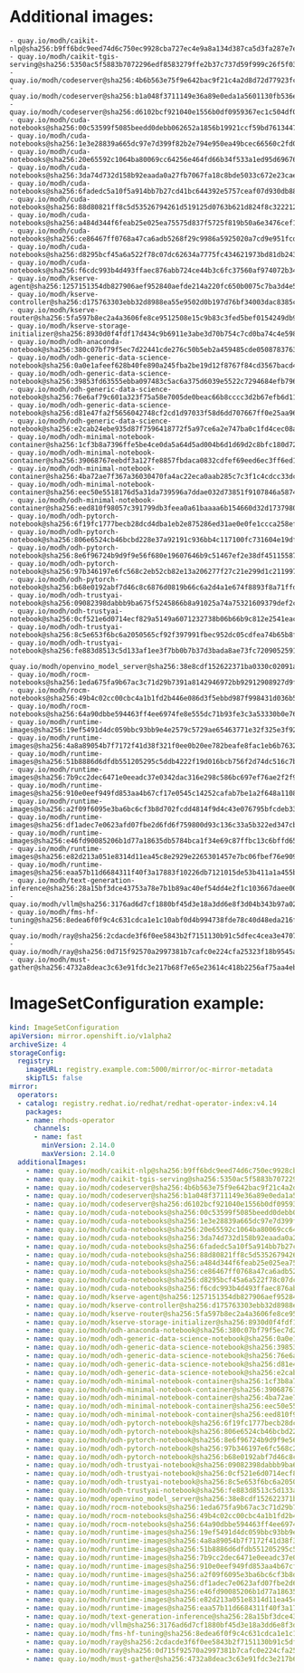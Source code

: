 # Additional images:
    - quay.io/modh/caikit-nlp@sha256:b9ff6bdc9eed74d6c750ec9928cba727ec4e9a8a134d387ca5d3fa287e7e389b
    - quay.io/modh/caikit-tgis-serving@sha256:5350ac5f5883b7072296edf8583279ffe2b37c737d59f999c26f5f03bb7889bf
    - quay.io/modh/codeserver@sha256:4b6b563e75f9e642bac9f21c4a2d8d72d77923fc391dd5dc985d4489c7258ef5
    - quay.io/modh/codeserver@sha256:b1a048f3711149e36a89e0eda1a5601130fb536ecc0aabae42ab6e4d26977354
    - quay.io/modh/codeserver@sha256:d6102bcf921040e1556b0df0959367ec1c504df025a2402beed66d1f8f62bcb6
    - quay.io/modh/cuda-notebooks@sha256:00c53599f5085beedd0debb062652a1856b19921ccf59bd76134471d24c3fa7d
    - quay.io/modh/cuda-notebooks@sha256:1e3e28839a665dc97e7d399f82b2e794e950ea49bcec66560c2fd08ac06e0bde
    - quay.io/modh/cuda-notebooks@sha256:20e65592c1064ba80069cc64256e464fd66b34f533a1ed95d69676a1129c7db9
    - quay.io/modh/cuda-notebooks@sha256:3da74d732d158b92eaada0a27fb7067fa18c8bde5033c672e23caed0f21d6481
    - quay.io/modh/cuda-notebooks@sha256:6fadedc5a10f5a914bb7b27cd41bc644392e5757ceaf07d930db884112054265
    - quay.io/modh/cuda-notebooks@sha256:88d80821ff8c5d53526794261d519125d0763b621d824f8c3222127dab7b6cc8
    - quay.io/modh/cuda-notebooks@sha256:a484d344f6feab25e025ea75575d837f5725f819b50a6e3476cef1f9925c07a5
    - quay.io/modh/cuda-notebooks@sha256:ce86467ff0768a47ca6adb5268f29c9986a5925020a7cd9e951fcd6347c977ad
    - quay.io/modh/cuda-notebooks@sha256:d8295bcf45a6a522f78c07dc62634a7775fc434621973bd81db243a5a63a1ffa
    - quay.io/modh/cuda-notebooks@sha256:f6cdc993b4d493ffaec876abb724ce44b3c6fc37560af974072b346e45ac1a3b
    - quay.io/modh/kserve-agent@sha256:1257151354db827906aef952840aefde214a220fc650b0075c7ba3d4e598010f
    - quay.io/modh/kserve-controller@sha256:d175763303ebb32d8988ea55e9502d0b197d76bf34003dac8385c3bd42bbf618
    - quay.io/modh/kserve-router@sha256:5fa597b8ec2a4a3606fe8ce9512508e15c9b83c3fed5bef0154249db9f78cfaf
    - quay.io/modh/kserve-storage-initializer@sha256:8930d0f4fdf17d434c9b6911e3abe3d70b754c7cd0ba74c4e5989fba2a0463b3
    - quay.io/modh/odh-anaconda-notebook@sha256:380c07bf79f5ec7d22441cde276c50b5eb2a459485cde05087837639a566ae3d
    - quay.io/modh/odh-generic-data-science-notebook@sha256:0a0e1afeef628b40fe890a245fba2be19d12f8767f84cd3567bacd439f6ff871
    - quay.io/modh/odh-generic-data-science-notebook@sha256:39853fd63555ebba097483c5ac6a375d6039e5522c7294684efb7966ba4bc693
    - quay.io/modh/odh-generic-data-science-notebook@sha256:76e6af79c601a323f75a58e7005de0beac66b8cccc3d2b67efb6d11d85f0cfa1
    - quay.io/modh/odh-generic-data-science-notebook@sha256:d81e47fa2f5656042748cf2cd1d97033f58d6dd707667ff0e25aa969959e56a7
    - quay.io/modh/odh-generic-data-science-notebook@sha256:e2cab24ebe935d87f7596418772f5a97ce6a2e747ba0c1fd4cec08a728e99403
    - quay.io/modh/odh-minimal-notebook-container@sha256:1cf3b8a7396ffe5be4ce0da5a64d5ad004b6d1d69d2c8bfc180d729520d60159
    - quay.io/modh/odh-minimal-notebook-container@sha256:39068767eebdf3a127fe8857fbdaca0832cdfef69eed6ec3ff6ed1858029420f
    - quay.io/modh/odh-minimal-notebook-container@sha256:4ba72ae7f367a36030470fa4ac22eca0aab285c7c3f1c4cdcc33dc07aa522143
    - quay.io/modh/odh-minimal-notebook-container@sha256:eec50e5518176d5a31da739596a7ddae032d73851f9107846a587442ebd10a82
    - quay.io/modh/odh-minimal-notebook-container@sha256:eed810f98057c391799db3feea0a61baaaa6b154660d32d1737980020e335dc3
    - quay.io/modh/odh-pytorch-notebook@sha256:6f19fc1777becb28dcd4dba1eb2e875286ed31ae0e0fe1ccca258efe8d4e7de4
    - quay.io/modh/odh-pytorch-notebook@sha256:806e6524cb46bcbd228e37a92191c936bb4c117100fc731604e19df80286b19d
    - quay.io/modh/odh-pytorch-notebook@sha256:8e6f96724b9d9f9e56f680e19607646b9c51467ef2e38df451155877326ecce9
    - quay.io/modh/odh-pytorch-notebook@sha256:97b346197e6fc568c2eb52cb82e13a206277f27c21e299d1c211997f140f638b
    - quay.io/modh/odh-pytorch-notebook@sha256:b68e0192abf7d46c8c6876d0819b66c6a2d4a1e674f8893f8a71ffdcba96866c
    - quay.io/modh/odh-trustyai-notebook@sha256:09082398dabbb9ba675f5245866b8a91025a74a75321609379def2c3007baaf7
    - quay.io/modh/odh-trustyai-notebook@sha256:0cf521e6d0714ecf829a5149a6071232738b06b66b9c812e2541eaca7438ed6b
    - quay.io/modh/odh-trustyai-notebook@sha256:8c5e653f6bc6a2050565cf92f397991fbec952dc05cdfea74b65b8fd3047c9d4
    - quay.io/modh/odh-trustyai-notebook@sha256:fe883d8513c5d133af1ee3f7bb0b7b37d3bada8ae73fc7209052591d4be681c0
    - quay.io/modh/openvino_model_server@sha256:38e8cdf152622371ba0330c02091a8d54b39c14de1d4b8f0bb696dcf0e6d4398
    - quay.io/modh/rocm-notebooks@sha256:1eda675fa9b67ac3c71d29b7391a8142946972bb92912908927d9fa5bf7ef4aa
    - quay.io/modh/rocm-notebooks@sha256:49b4c02cc00cbc4a1b1fd2b446e086d3f5ebbd987f998431d036b5c7208cab06
    - quay.io/modh/rocm-notebooks@sha256:64a90dbbe594463ff4ee6974fe8e555dc71b93fe3c3a53330b0e760784b717c0
    - quay.io/modh/runtime-images@sha256:19ef5491d4dc059bbc93bb9e4e2579c5729ae65463771e32f325e3f925ac8363
    - quay.io/modh/runtime-images@sha256:4a8a89054b7f7172f41d38f321f0ee0b20ee782beafe8fac1eb6b76322faa460
    - quay.io/modh/runtime-images@sha256:51b8886d6dfdb551205295c5ddb4222f19d016bcb756f2d74dc516c7b7bc9705
    - quay.io/modh/runtime-images@sha256:7b9cc2dec6471e0eeadc37e0342dac316e298c586bc697ef76ae2f2f93620614
    - quay.io/modh/runtime-images@sha256:910e0eef949fd853aa4b67cf17e0545c14252cafab7be1a2f648a1108bf0276b
    - quay.io/modh/runtime-images@sha256:a2f09f6095e3ba6bc6cf3b8d702fcdd4814f9d4c43e076795bfcdeb334ef9978
    - quay.io/modh/runtime-images@sha256:df1adec7e0623afd07fbe2d6fd6f759800d93c136c33a5b322ed347cbbbd70aa
    - quay.io/modh/runtime-images@sha256:e46fd90085206b1d77a18635db5784bca1f34e69c87ffbc13c6bffd65fd3c9d5
    - quay.io/modh/runtime-images@sha256:e82d213a051e8314d11ea45c8e2929e2265301457e7bc06fbef76e9097b146a1
    - quay.io/modh/runtime-images@sha256:eaa57b11d6684311f40f3a17883f10226db7121015de53b411a1a455b5779851
    - quay.io/modh/text-generation-inference@sha256:28a15bf3dce43753a78e7b1b89ac40ef54dd4e2f1c103667daee009725cc2562
    - quay.io/modh/vllm@sha256:3176ad6d7cf1880bf45d3e18a3dd6e8f3d04b343b97a0291e65640fff86bf4bb
    - quay.io/modh/fms-hf-tuning@sha256:8edea6f0f9c4c631cdca1e1c10abf0d4b994738fde78c40d48eda216fdd382f5
    - quay.io/modh/ray@sha256:2cdacde3f6f0ee5843b2f7151130b91c5dfec4cea3e470720722c2fdb0779495
    - quay.io/modh/ray@sha256:0d715f92570a2997381b7cafc0e224cfa25323f18b9545acfd23bc2b71576d06
    - quay.io/modh/must-gather@sha256:4732a8deac3c63e91fdc3e217b68f7e65e23614c418b2256af75aa4eb55c6e0e




# ImageSetConfiguration example:
```yaml
kind: ImageSetConfiguration
apiVersion: mirror.openshift.io/v1alpha2
archiveSize: 4
storageConfig:
  registry: 
    imageURL: registry.example.com:5000/mirror/oc-mirror-metadata
    skipTLS: false                       
mirror:
  operators:
  - catalog: registry.redhat.io/redhat/redhat-operator-index:v4.14
    packages:
    - name: rhods-operator
      channels:
      - name: fast
        minVersion: 2.14.0
        maxVersion: 2.14.0
  additionalImages:   
    - name: quay.io/modh/caikit-nlp@sha256:b9ff6bdc9eed74d6c750ec9928cba727ec4e9a8a134d387ca5d3fa287e7e389b
    - name: quay.io/modh/caikit-tgis-serving@sha256:5350ac5f5883b7072296edf8583279ffe2b37c737d59f999c26f5f03bb7889bf
    - name: quay.io/modh/codeserver@sha256:4b6b563e75f9e642bac9f21c4a2d8d72d77923fc391dd5dc985d4489c7258ef5
    - name: quay.io/modh/codeserver@sha256:b1a048f3711149e36a89e0eda1a5601130fb536ecc0aabae42ab6e4d26977354
    - name: quay.io/modh/codeserver@sha256:d6102bcf921040e1556b0df0959367ec1c504df025a2402beed66d1f8f62bcb6
    - name: quay.io/modh/cuda-notebooks@sha256:00c53599f5085beedd0debb062652a1856b19921ccf59bd76134471d24c3fa7d
    - name: quay.io/modh/cuda-notebooks@sha256:1e3e28839a665dc97e7d399f82b2e794e950ea49bcec66560c2fd08ac06e0bde
    - name: quay.io/modh/cuda-notebooks@sha256:20e65592c1064ba80069cc64256e464fd66b34f533a1ed95d69676a1129c7db9
    - name: quay.io/modh/cuda-notebooks@sha256:3da74d732d158b92eaada0a27fb7067fa18c8bde5033c672e23caed0f21d6481
    - name: quay.io/modh/cuda-notebooks@sha256:6fadedc5a10f5a914bb7b27cd41bc644392e5757ceaf07d930db884112054265
    - name: quay.io/modh/cuda-notebooks@sha256:88d80821ff8c5d53526794261d519125d0763b621d824f8c3222127dab7b6cc8
    - name: quay.io/modh/cuda-notebooks@sha256:a484d344f6feab25e025ea75575d837f5725f819b50a6e3476cef1f9925c07a5
    - name: quay.io/modh/cuda-notebooks@sha256:ce86467ff0768a47ca6adb5268f29c9986a5925020a7cd9e951fcd6347c977ad
    - name: quay.io/modh/cuda-notebooks@sha256:d8295bcf45a6a522f78c07dc62634a7775fc434621973bd81db243a5a63a1ffa
    - name: quay.io/modh/cuda-notebooks@sha256:f6cdc993b4d493ffaec876abb724ce44b3c6fc37560af974072b346e45ac1a3b
    - name: quay.io/modh/kserve-agent@sha256:1257151354db827906aef952840aefde214a220fc650b0075c7ba3d4e598010f
    - name: quay.io/modh/kserve-controller@sha256:d175763303ebb32d8988ea55e9502d0b197d76bf34003dac8385c3bd42bbf618
    - name: quay.io/modh/kserve-router@sha256:5fa597b8ec2a4a3606fe8ce9512508e15c9b83c3fed5bef0154249db9f78cfaf
    - name: quay.io/modh/kserve-storage-initializer@sha256:8930d0f4fdf17d434c9b6911e3abe3d70b754c7cd0ba74c4e5989fba2a0463b3
    - name: quay.io/modh/odh-anaconda-notebook@sha256:380c07bf79f5ec7d22441cde276c50b5eb2a459485cde05087837639a566ae3d
    - name: quay.io/modh/odh-generic-data-science-notebook@sha256:0a0e1afeef628b40fe890a245fba2be19d12f8767f84cd3567bacd439f6ff871
    - name: quay.io/modh/odh-generic-data-science-notebook@sha256:39853fd63555ebba097483c5ac6a375d6039e5522c7294684efb7966ba4bc693
    - name: quay.io/modh/odh-generic-data-science-notebook@sha256:76e6af79c601a323f75a58e7005de0beac66b8cccc3d2b67efb6d11d85f0cfa1
    - name: quay.io/modh/odh-generic-data-science-notebook@sha256:d81e47fa2f5656042748cf2cd1d97033f58d6dd707667ff0e25aa969959e56a7
    - name: quay.io/modh/odh-generic-data-science-notebook@sha256:e2cab24ebe935d87f7596418772f5a97ce6a2e747ba0c1fd4cec08a728e99403
    - name: quay.io/modh/odh-minimal-notebook-container@sha256:1cf3b8a7396ffe5be4ce0da5a64d5ad004b6d1d69d2c8bfc180d729520d60159
    - name: quay.io/modh/odh-minimal-notebook-container@sha256:39068767eebdf3a127fe8857fbdaca0832cdfef69eed6ec3ff6ed1858029420f
    - name: quay.io/modh/odh-minimal-notebook-container@sha256:4ba72ae7f367a36030470fa4ac22eca0aab285c7c3f1c4cdcc33dc07aa522143
    - name: quay.io/modh/odh-minimal-notebook-container@sha256:eec50e5518176d5a31da739596a7ddae032d73851f9107846a587442ebd10a82
    - name: quay.io/modh/odh-minimal-notebook-container@sha256:eed810f98057c391799db3feea0a61baaaa6b154660d32d1737980020e335dc3
    - name: quay.io/modh/odh-pytorch-notebook@sha256:6f19fc1777becb28dcd4dba1eb2e875286ed31ae0e0fe1ccca258efe8d4e7de4
    - name: quay.io/modh/odh-pytorch-notebook@sha256:806e6524cb46bcbd228e37a92191c936bb4c117100fc731604e19df80286b19d
    - name: quay.io/modh/odh-pytorch-notebook@sha256:8e6f96724b9d9f9e56f680e19607646b9c51467ef2e38df451155877326ecce9
    - name: quay.io/modh/odh-pytorch-notebook@sha256:97b346197e6fc568c2eb52cb82e13a206277f27c21e299d1c211997f140f638b
    - name: quay.io/modh/odh-pytorch-notebook@sha256:b68e0192abf7d46c8c6876d0819b66c6a2d4a1e674f8893f8a71ffdcba96866c
    - name: quay.io/modh/odh-trustyai-notebook@sha256:09082398dabbb9ba675f5245866b8a91025a74a75321609379def2c3007baaf7
    - name: quay.io/modh/odh-trustyai-notebook@sha256:0cf521e6d0714ecf829a5149a6071232738b06b66b9c812e2541eaca7438ed6b
    - name: quay.io/modh/odh-trustyai-notebook@sha256:8c5e653f6bc6a2050565cf92f397991fbec952dc05cdfea74b65b8fd3047c9d4
    - name: quay.io/modh/odh-trustyai-notebook@sha256:fe883d8513c5d133af1ee3f7bb0b7b37d3bada8ae73fc7209052591d4be681c0
    - name: quay.io/modh/openvino_model_server@sha256:38e8cdf152622371ba0330c02091a8d54b39c14de1d4b8f0bb696dcf0e6d4398
    - name: quay.io/modh/rocm-notebooks@sha256:1eda675fa9b67ac3c71d29b7391a8142946972bb92912908927d9fa5bf7ef4aa
    - name: quay.io/modh/rocm-notebooks@sha256:49b4c02cc00cbc4a1b1fd2b446e086d3f5ebbd987f998431d036b5c7208cab06
    - name: quay.io/modh/rocm-notebooks@sha256:64a90dbbe594463ff4ee6974fe8e555dc71b93fe3c3a53330b0e760784b717c0
    - name: quay.io/modh/runtime-images@sha256:19ef5491d4dc059bbc93bb9e4e2579c5729ae65463771e32f325e3f925ac8363
    - name: quay.io/modh/runtime-images@sha256:4a8a89054b7f7172f41d38f321f0ee0b20ee782beafe8fac1eb6b76322faa460
    - name: quay.io/modh/runtime-images@sha256:51b8886d6dfdb551205295c5ddb4222f19d016bcb756f2d74dc516c7b7bc9705
    - name: quay.io/modh/runtime-images@sha256:7b9cc2dec6471e0eeadc37e0342dac316e298c586bc697ef76ae2f2f93620614
    - name: quay.io/modh/runtime-images@sha256:910e0eef949fd853aa4b67cf17e0545c14252cafab7be1a2f648a1108bf0276b
    - name: quay.io/modh/runtime-images@sha256:a2f09f6095e3ba6bc6cf3b8d702fcdd4814f9d4c43e076795bfcdeb334ef9978
    - name: quay.io/modh/runtime-images@sha256:df1adec7e0623afd07fbe2d6fd6f759800d93c136c33a5b322ed347cbbbd70aa
    - name: quay.io/modh/runtime-images@sha256:e46fd90085206b1d77a18635db5784bca1f34e69c87ffbc13c6bffd65fd3c9d5
    - name: quay.io/modh/runtime-images@sha256:e82d213a051e8314d11ea45c8e2929e2265301457e7bc06fbef76e9097b146a1
    - name: quay.io/modh/runtime-images@sha256:eaa57b11d6684311f40f3a17883f10226db7121015de53b411a1a455b5779851
    - name: quay.io/modh/text-generation-inference@sha256:28a15bf3dce43753a78e7b1b89ac40ef54dd4e2f1c103667daee009725cc2562
    - name: quay.io/modh/vllm@sha256:3176ad6d7cf1880bf45d3e18a3dd6e8f3d04b343b97a0291e65640fff86bf4bb
    - name: quay.io/modh/fms-hf-tuning@sha256:8edea6f0f9c4c631cdca1e1c10abf0d4b994738fde78c40d48eda216fdd382f5
    - name: quay.io/modh/ray@sha256:2cdacde3f6f0ee5843b2f7151130b91c5dfec4cea3e470720722c2fdb0779495
    - name: quay.io/modh/ray@sha256:0d715f92570a2997381b7cafc0e224cfa25323f18b9545acfd23bc2b71576d06
    - name: quay.io/modh/must-gather@sha256:4732a8deac3c63e91fdc3e217b68f7e65e23614c418b2256af75aa4eb55c6e0e



```
